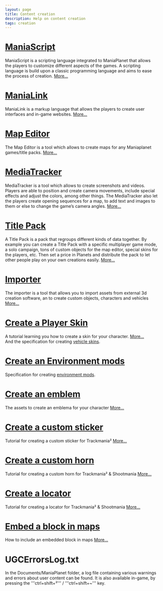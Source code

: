 ```yaml
---
layout: page
title: Content creation
description: Help on content creation
tags: creation
---
```


# [ManiaScript][1]

ManiaScript is a scripting language integrated to ManiaPlanet that allows the players to customize different aspects of the games. A scripting language is build upon a classic programming language and aims to ease the process of creation.
[More...][1]


# [ManiaLink][2]

ManiaLink is a markup language that allows the players to create user interfaces and in-game websites.
[More...][2]


# [Map Editor][3]
The Map Editor is a tool which allows to create maps for any Maniaplanet games/title packs.
[More...][3]


# [MediaTracker][4]

MediaTracker is a tool which allows to create screenshots and videos. Players are able to position and create camera movements, include special effects and adjust the colors, among other things. The MediaTracker also let the players create opening sequences for a map, to add text and images to them or else to change the game’s camera angles.
[More...][4]


# [Title Pack][5]

A Title Pack is a pack that regroups different kinds of data together. By example you can create a Title Pack with a specific multiplayer game mode, a solo campaign, tons of custom objects for the map editor, special skins for the players, etc. Then set a price in Planets and distribute the pack to let other people play on your own creations easily.
[More...][5]

# [Importer][6]

The importer is a tool that allows you to import assets from external 3d creation software, an to create custom objects, characters and vehicles
[More...][6]

# [Create a Player Skin][7]
A tutorial learning you how to create a skin for your character.
[More...][7]  
And the specification for creating [vehicle skins][13].

# [Create an Environment mods][14]
Specification for creating [environment mods][14].

# [Create an emblem][8]
The assets to create an emblema for your character
[More...][8]

# [Create a custom sticker][9]
Tutorial for creating a custom sticker for Trackmania²
[More...][9]

# [Create a custom horn][10]
Tutorial for creating a custom horn for Trackmania² & Shootmania
[More...][10]

# [Create a locator][11]
Tutorial for creating a locator for Trackmania² & Shootmania
[More...][11]

# [Embed a block in maps][12]
How to include an embedded block in maps
[More...][12]


# UGCErrorsLog.txt
In the Documents/ManiaPlanet folder, a log file containing various warnings and errors about user content can be found.
It is also available in-game, by pressing the '''ctrl+shift+²''' / '''ctrl+shift+~''' key.


[1]: ./maniascript/
[2]: ./manialink/
[3]: ./map-editor/
[4]: ./mediatracker/
[5]: ./title/
[6]: ./importer/
[7]: ./general/create-a-player-skin.html
[8]: ./general/create-an-emblem.html
[9]: ./general/create-a-custom-sticker.html
[10]: ./general/create-a-custom-horn.html
[11]: ./general/create-a-locator.html
[12]: ./general/embedded-blocks.html
[13]: ./skins/vehicleskins.html
[14]: ./skins/mods.html

